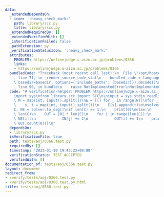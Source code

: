 ```yaml
---
data:
  _extendedDependsOn:
  - icon: ':heavy_check_mark:'
    path: library/scc.py
    title: library/scc.py
  _extendedRequiredBy: []
  _extendedVerifiedWith: []
  _isVerificationFailed: false
  _pathExtension: py
  _verificationStatusIcon: ':heavy_check_mark:'
  attributes:
    PROBLEM: https://onlinejudge.u-aizu.ac.jp/problems/0366
    links:
    - https://onlinejudge.u-aizu.ac.jp/problems/0366
  bundledCode: "Traceback (most recent call last):\n  File \"/opt/hostedtoolcache/PyPy/3.7.13/x64/site-packages/onlinejudge_verify/documentation/build.py\"\
    , line 71, in _render_source_code_stat\n    bundled_code = language.bundle(stat.path,\
    \ basedir=basedir, options={'include_paths': [basedir]}).decode()\n  File \"/opt/hostedtoolcache/PyPy/3.7.13/x64/site-packages/onlinejudge_verify/languages/python.py\"\
    , line 96, in bundle\n    raise NotImplementedError\nNotImplementedError\n"
  code: "# verification-helper: PROBLEM https://onlinejudge.u-aizu.ac.jp/problems/0366\n\
    import sys\nfrom library.scc import SCC\n\ninput = sys.stdin.readline\n\n\nN,\
    \ M = map(int, input().split())\nE = [[] for _ in range(N)]\nfor _ in range(M):\n\
    \    s, t = map(int, input().split())\n    E[s].append(t)\n\nsolver = SCC(N, E)\n\
    C, NE = solver.to_dag()\nif len(C) == 1:\n    print(0)\nelse:\n    IN = [0] *\
    \ len(C)\n    OUT = [0] * len(C)\n    for i in range(len(C)):\n        for j in\
    \ NE[i]:\n            IN[j] += 1\n            OUT[i] += 1\n    print(max(IN.count(0),\
    \ OUT.count(0)))\n"
  dependsOn:
  - library/scc.py
  isVerificationFile: true
  path: tests/aoj/0366.test.py
  requiredBy: []
  timestamp: '2023-01-10 19:45:22+09:00'
  verificationStatus: TEST_ACCEPTED
  verifiedWith: []
documentation_of: tests/aoj/0366.test.py
layout: document
redirect_from:
- /verify/tests/aoj/0366.test.py
- /verify/tests/aoj/0366.test.py.html
title: tests/aoj/0366.test.py
---
```

